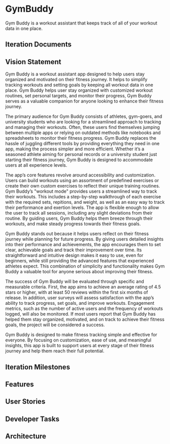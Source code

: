 # GymBuddy

Gym Buddy is a workout assistant that keeps track of all of your workout data in one place.

## Iteration Documents

## Vision Statement

Gym Buddy is a workout assistant app designed to help users stay organized and motivated on their fitness journey. It helps to simplify tracking workouts and setting goals by keeping all workout data in one place. Gym Buddy helps user stay organized with customized workout routines, set personal targets, and monitor their progress, Gym Buddy serves as a valuable companion for anyone looking to enhance their fitness journey. 

The primary audience for Gym Buddy consists of athletes, gym-goers, and university students who are looking for a streamlined approach to tracking and managing their workouts. Often, these users find themselves jumping between multiple apps or relying on outdated methods like notebooks and spreadsheets to monitor their fitness progress. Gym Buddy replaces the hassle of juggling different tools by providing everything they need in one app, making the process simpler and more efficient. Whether it’s a seasoned athlete aiming for personal records or a university student just starting their fitness journey, Gym Buddy is designed to accommodate users at all experience levels. 

The app’s core features revolve around accessibility and customization. Users can build workouts using an assortment of predefined exercises or create their own custom exercises to reflect their unique training routines. Gym Buddy’s "workout mode" provides users a streamlined way to track their workouts. This includes a step-by-step walkthrough of each exercise with the required sets, repitions, and weight, as well as an easy way to track their performance and exertion levels. The app is flexible enough to allow the user to track all sessions, including any slight deviations from their routine. By guiding users, Gym Buddy helps them breeze through their workouts, and make steady progress towards their fitness goals. 

Gym Buddy stands out because it helps users reflect on their fitness journey while planning for future progress. By giving users detailed insights into their performance and achievements, the app encourages them to set clear, achievable goals and track their improvement over time. Its straightforward and intuitive design makes it easy to use, even for beginners, while still providing the advanced features that experienced athletes expect. This combination of simplicity and functionality makes Gym Buddy a valuable tool for anyone serious about improving their fitness. 

The success of Gym Buddy will be evaluated through specific and measurable criteria. First, the app aims to achieve an average rating of 4.5 stars or higher, with at least 50 reviews within the first six months of release. In addition, user surveys will assess satisfaction with the app’s ability to track progress, set goals, and improve workouts. Engagement metrics, such as the number of active users and the frequency of workouts logged, will also be monitored. If most users report that Gym Buddy has helped them stay organized, motivated, and on track to achieve their fitness goals, the project will be considered a success. 

Gym Buddy is designed to make fitness tracking simple and effective for everyone. By focusing on customization, ease of use, and meaningful insights, this app is built to support users at every stage of their fitness journey and help them reach their full potential. 

## Iteration Milestones

## Features

## User Stories

## Developer Tasks

## Architecture


